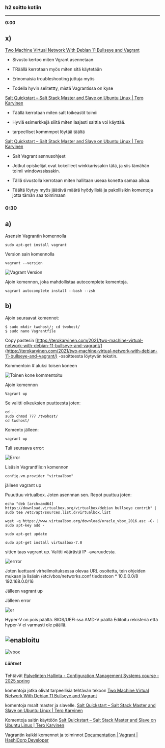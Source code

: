 ### h2 soitto kotiin

---

**0:00**

## x)

[Two Machine Virtual Network With Debian 11 Bullseye and Vagrant](https://terokarvinen.com/2021/two-machine-virtual-network-with-debian-11-bullseye-and-vagrant/)

- Sivusto kertoo miten Vgrant asennetaan

- TRäällä kerrotaan myös miten sitä käytetään

- Erinomaisia troubleshooting juttuja myös

- Todella hyvin selitettty, mistä Vagrantissa on kyse





[Salt Quickstart – Salt Stack Master and Slave on Ubuntu Linux | Tero Karvinen](https://terokarvinen.com/2018/salt-quickstart-salt-stack-master-and-slave-on-ubuntu-linux/?fromSearch=salt%20quickstart%20salt%20stack%20master%20and%20slave%20on%20ubuntu%20linux)



- Täällä kerrotaan miten salt toikeastit toimii

- Hyviä esimerkkejä siiitä miten laajasti salttia voi käyttää.

- tarpeelliset kommmpot löytää täältä



[Salt Quickstart – Salt Stack Master and Slave on Ubuntu Linux | Tero Karvinen](https://terokarvinen.com/2018/salt-quickstart-salt-stack-master-and-slave-on-ubuntu-linux/?fromSearch=salt%20quickstart%20salt%20stack%20master%20and%20slave%20on%20ubuntu%20linux)

- Salt Vagrant asnnusohjeet

- Jotkut opiskelijat ovat kokeilleet winkkarissakin tätä, ja siis tämähän toimii windowssissakin.

- Tällä sivustolla kerrotaan miten hallitaan useaa konetta samaa aikaa.

- Täältä löytyy myös jäätävä määrä hyödyllisiä ja pakollisikin komentoja jotta tämän saa toimimaan

### 0:30

## a)

Asensin Vagrantin komennolla

```
sudo apt-get install vagrant
```
Version sain komennolla

    vagrant --version

![Vagrant Version](https://github.com/Gerathh/palvelintenhallinta/blob/main/h21.png)

Ajoin komennon, joka mahdollistaa autocomplete komentoja.

    vagrant autocomplete install --bash --zsh

## b)

  Ajoin seuraavat komennot:

```
$ sudo mkdir twohost/; cd twohost/
$ sudo nano Vagrantfile
```
Copy pastesin [https://terokarvinen.com/2021/two-machine-virtual-network-with-debian-11-bullseye-and-vagrant/](https://terokarvinen.com/2021/two-machine-virtual-network-with-debian-11-bullseye-and-vagrant/) -osoitteesta löytyvän tekstin.

Kommentoin # aluksi toisen koneen

![Toinen kone kommentoitu](https://github.com/Gerathh/palvelintenhallinta/blob/main/h22.png)

Ajoin komennon

```
Vagrant up
```


Se valitti oikeuksien puutteesta joten:

```
cd ..
sudo chmod 777 /twohost/
cd twohost/
```

Komento jälleen:

```
vagrant up

```
Tuli seuraava error:

![Error](https://github.com/Gerathh/palvelintenhallinta/blob/main/h23.png)

Lisäsin Vagrantfile:n komennon

`config.vm.provider "virtualbox"`

jälleen vagrant up

Puuuttuu virtualbox. Joten asennnan sen. Repot puuttuu joten:

`echo "deb [arch=amd64] https://download.virtualbox.org/virtualbox/debian bullseye contrib" | sudo tee /etc/apt/sources.list.d/virtualbox.list
`

`wget -q https://www.virtualbox.org/download/oracle_vbox_2016.asc -O- | sudo apt-key add -
`

`sudo apt-get update`

`sudo apt-get install virtualbox-7.0`

sitten taas vagrant up. Valitti väärästä IP -avaruudesta.

![errror](https://github.com/Gerathh/palvelintenhallinta/blob/main/h24.png)

Joten luettuani virheilmoituksessa olevaa URL osoitetta, tein ohjeiden mukaan ja lisäsin /etc/vbox/networks.conf tiedostoon
     * 10.0.0.0/8 192.168.0.0/16


Jälleen vagrant up

Jälleen error

![er](https://github.com/Gerathh/palvelintenhallinta/blob/main/h25.png)

Hyper-V on pois päältä.
BIOS/UEFI:ssa   AMD-V päällä
Editoitu rekisteriä että hyper-V ei varmasti ole päällä.


![enabloitu](https://github.com/Gerathh/palvelintenhallinta/blob/main/h26.png)
---
![vbox](https://github.com/Gerathh/palvelintenhallinta/blob/main/h27.png)




##### Lähteet

Tehtävät [Palvelinten Hallinta - Configuration Management Systems course - 2025 spring](https://terokarvinen.com/palvelinten-hallinta/)

komentoja jotka olivat tarpeellisia tehtävän tekoon [Two Machine Virtual Network With Debian 11 Bullseye and Vagrant](https://terokarvinen.com/2021/two-machine-virtual-network-with-debian-11-bullseye-and-vagrant/)

komentoja msalt master ja slavelle. [Salt Quickstart – Salt Stack Master and Slave on Ubuntu Linux | Tero Karvinen](https://terokarvinen.com/2018/salt-quickstart-salt-stack-master-and-slave-on-ubuntu-linux/?fromSearch=salt%20quickstart%20salt%20stack%20master%20and%20slave%20on%20ubuntu%20linux)

Komentoja saltin käyttöön [Salt Quickstart – Salt Stack Master and Slave on Ubuntu Linux | Tero Karvinen](https://terokarvinen.com/2018/salt-quickstart-salt-stack-master-and-slave-on-ubuntu-linux/?fromSearch=salt%20quickstart%20salt%20stack%20master%20and%20slave%20on%20ubuntu%20linux)

Vagrantin kaikki komennot ja toiminnot [Documentation | Vagrant | HashiCorp Developer](https://developer.hashicorp.com/vagrant/docs)


